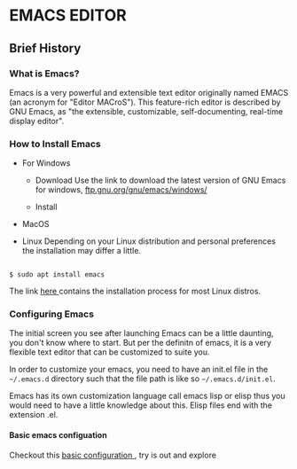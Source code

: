 # EMACS EDITOR

## Brief History

### What is Emacs?
Emacs is a very powerful and extensible text editor originally named
EMACS (an acronym for "Editor MACroS"). This feature-rich editor is described
by GNU Emacs, as "the extensible, customizable, self-documenting,
real-time display editor".

### How to Install Emacs
 - For Windows
   - Download
   Use the link to download the latest version of GNU Emacs for windows,
       <a href="https://www.markdownguide.org" target="_blank">
       	  ftp.gnu.org/gnu/emacs/windows/
       </a>

   - Install

 - MacOS

 - Linux
 Depending on your Linux distribution and personal preferences the installation
 may differ a little.

 ```shell

 $ sudo apt install emacs

 ```

 The link
 <a href="https://wikemacs.org/wiki/Installing_Emacs_on_GNU/Linux">
    here
 </a> contains the installation process for most Linux distros.

### Configuring Emacs

The initial screen you see after launching Emacs can be a little daunting,
you don't know where to start. But per the definitn of emacs,
it is a very flexible text editor that can be customized to suite you.

In order to customize your emacs, you need to have an init.el file in
the `~/.emacs.d` directory such that the file path is like
so `~/.emacs.d/init.el`.

Emacs has its own customization language call emacs lisp or elisp
thus you would need to have a little knowledge about this.
Elisp files end with the extension .el.

#### Basic emacs configuation
Checkout this
<a href="https://gist.github.com/di-ke/38e879efe6e941871ff2cf4d1dc3c0df">
basic configuration
</a>, try is out and explore
